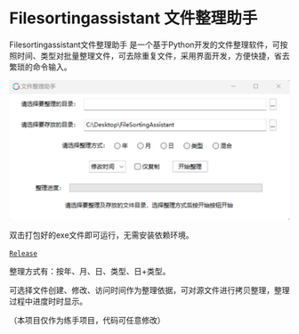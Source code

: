 # Filesortingassistant 文件整理助手

Filesortingassistant文件整理助手 是一个基于Python开发的文件整理软件，可按照时间、类型对批量整理文件，可去除重复文件，采用界面开发，方便快捷，省去繁琐的命令输入。

![1685502698356](./img/screenshot1.png)

双击打包好的exe文件即可运行，无需安装依赖环境。

 [`Release`](https:////github.com/dpufor/Filesortingassistant/releases) 

整理方式有：按年、月、日、类型、日+类型。

可选择文件创建、修改、访问时间作为整理依据，可对源文件进行拷贝整理，整理过程中进度时时显示。

（本项目仅作为练手项目，代码可任意修改）
